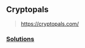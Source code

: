 ## Cryptopals 

> https://cryptopals.com/

### [Solutions](github.com/shrayolacrayon/cryptopals/Solutions.md)


